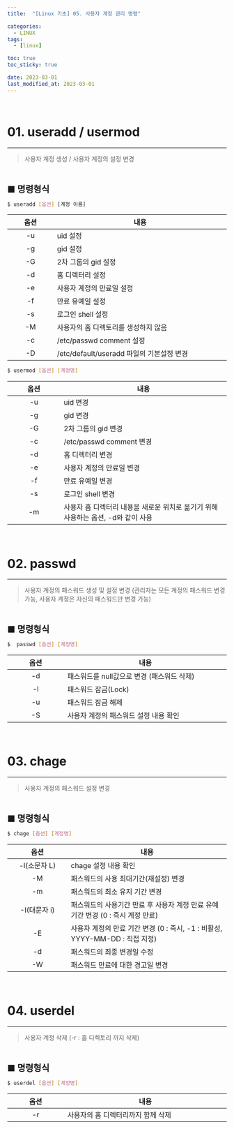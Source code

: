 ```yaml
---
title:  "[Linux 기초] 05. 사용자 계정 관리 명령" 

categories:
  - LINUX
tags:
  - [linux]

toc: true
toc_sticky: true

date: 2023-03-01
last_modified_at: 2023-03-01
---
```

<br>

# 01. useradd / usermod
---

<style>
table {
    font-size: 12pt;
}
table th:first-of-type {
    width: 5%;
}
table th:nth-of-type(2) {
    width: 15%;
}
table th:nth-of-type(3) {
    width: 50%;
}
table th:nth-of-type(4) {
    width: 30%;
}
big {
    font-size: 15pt;
}
</style>


> 사용자 계정 생성 / 사용자 계정의 설정 변경

<br>

<big> **■ 명령형식** </big>

```bash
$ useradd [옵션] [계정 이름]
```

|옵션|내용|
|:---:|---|
|-u|uid 설정|
|-g|gid 설정|
|-G|2차 그룹의 gid 설정|
|-d|홈 디렉터리 설정|
|-e|사용자 계정의 만료일 설정|
|-f|만료 유예일 설정|
|-s|로그인 shell 설정|
|-M|사용자의 홈 디렉토리를 생성하지 않음|
|-c|/etc/passwd comment 설정|
|-D|/etc/default/useradd 파일의 기본설정 변경|


```bash
$ usermod [옵션] [계정명]
```

|옵션|내용|
|:---:|---|
|-u|uid 변경|
|-g|gid 변경|
|-G|2차 그룹의 gid 변경|
|-c|/etc/passwd comment 변경|
|-d|홈 디렉터리 변경|
|-e|사용자 계정의 만료일 변경|
|-f|만료 유예일 변경|
|-s|로그인 shell 변경|
|-m|사용자 홈 디렉터리 내용을 새로운 위치로 옮기기 위해 사용하는 옵션, -d와 같이 사용|

<br>

# 02. passwd 
---

> 사용자 계정의 패스워드 생성 및 설정 변경 (관리자는 모든 계정의 패스워드 변경 가능, 사용자 계정은 자신의 패스워드만 변경 가능)

<br>

<big> **■ 명령형식** </big>

```bash
$  passwd [옵션] [계정명]
```

|옵션|내용|
|:---:|---|
|-d| 패스워드를 null값으로 변경 (패스워드 삭제)|
|-l| 패스워드 잠금(Lock)|
|-u| 패스워드 잠금 해제|
|-S| 사용자 계정의 패스워드 설정 내용 확인|

<br>

# 03. chage 
---

> 사용자 계정의 패스워드 설정 변경

<br>

<big> **■ 명령형식** </big>

```bash
$ chage [옵션] [계정명]
```

|옵션|내용|
|:---:|---|
|-l(소문자 L)| chage 설정 내용 확인|
|-M| 패스워드의 사용 최대기간(재설정) 변경|
|-m| 패스워드의 최소 유지 기간 변경|
|-I(대문자 i)| 패스워드의 사용기간 만료 후 사용자 계정 만료 유예기간 변경 (0 : 즉시 계정 만료)|
|-E| 사용자 계정의 만료 기간 변경 (0 : 즉시, -1 : 비활성, YYYY-MM-DD : 직접 지정)|
|-d| 패스워드의 최종 변경일 수정|
|-W| 패스워드 만료에 대한 경고일 변경|

<br>

# 04. userdel
---

> 사용자 계정 삭제 (-r : 홈 디렉토리 까지 삭제)

<br>

<big> **■ 명령형식** </big>

```bash
$ userdel [옵션] [계정명]
```

|옵션|내용|
|:---:|---|
|-r|사용자의 홈 디렉터리까지 함께 삭제|

<br>